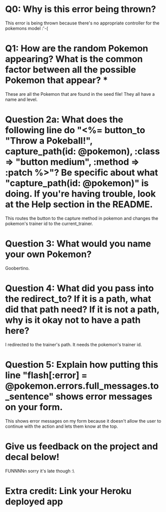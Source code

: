 # Q0: Why is this error being thrown?
This error is being thrown because there's no appropriate controller for the pokemons model :'-(

# Q1: How are the random Pokemon appearing? What is the common factor between all the possible Pokemon that appear? *
These are all the Pokemon that are found in the seed file! They all have a name and level.

# Question 2a: What does the following line do "<%= button_to "Throw a Pokeball!", capture_path(id: @pokemon), :class => "button medium", :method => :patch %>"? Be specific about what "capture_path(id: @pokemon)" is doing. If you're having trouble, look at the Help section in the README.
This routes the button to the capture method in pokemon and changes the pokemon's trainer id to the current_trainer.

# Question 3: What would you name your own Pokemon?
Goobertino.

# Question 4: What did you pass into the redirect_to? If it is a path, what did that path need? If it is not a path, why is it okay not to have a path here?
I redirected to the trainer's path. It needs the pokemon's trainer id.

# Question 5: Explain how putting this line "flash[:error] = @pokemon.errors.full_messages.to_sentence" shows error messages on your form.
This shows error messages on my form because it doesn't allow the user to continue with the action and lets them know at the top.

# Give us feedback on the project and decal below!
FUNNNNn sorry it's late though :\

# Extra credit: Link your Heroku deployed app
